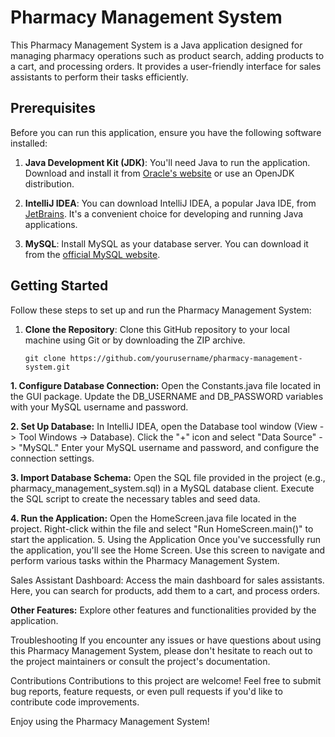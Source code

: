 # Pharmacy Management System

This Pharmacy Management System is a Java application designed for managing pharmacy operations such as product search, adding products to a cart, and processing orders. It provides a user-friendly interface for sales assistants to perform their tasks efficiently.

## Prerequisites

Before you can run this application, ensure you have the following software installed:

1. **Java Development Kit (JDK)**: You'll need Java to run the application. Download and install it from [Oracle's website](https://www.oracle.com/java/technologies/javase-downloads.html) or use an OpenJDK distribution.

2. **IntelliJ IDEA**: You can download IntelliJ IDEA, a popular Java IDE, from [JetBrains](https://www.jetbrains.com/idea/download/). It's a convenient choice for developing and running Java applications.

3. **MySQL**: Install MySQL as your database server. You can download it from the [official MySQL website](https://dev.mysql.com/downloads/mysql/).

## Getting Started

Follow these steps to set up and run the Pharmacy Management System:

1. **Clone the Repository**: Clone this GitHub repository to your local machine using Git or by downloading the ZIP archive.

   ```shell
   git clone https://github.com/yourusername/pharmacy-management-system.git
**1. Configure Database Connection:**
      Open the Constants.java file located in the GUI package.
Update the DB_USERNAME and DB_PASSWORD variables with your MySQL username and password.

**2. Set Up Database:**
      In IntelliJ IDEA, open the Database tool window (View -> Tool Windows -> Database).
Click the "+" icon and select "Data Source" -> "MySQL."
Enter your MySQL username and password, and configure the connection settings.

**3. Import Database Schema:**
    Open the SQL file provided in the project (e.g., pharmacy_management_system.sql) in a MySQL database client.
Execute the SQL script to create the necessary tables and seed data.

**4. Run the Application:**
    Open the HomeScreen.java file located in the project.
Right-click within the file and select "Run HomeScreen.main()" to start the application.
5. Using the Application
    Once you've successfully run the application, you'll see the Home Screen. Use this screen to navigate and perform various tasks within the Pharmacy Management System.

Sales Assistant Dashboard: Access the main dashboard for sales assistants. Here, you can search for products, add them to a cart, and process orders.

**Other Features:** Explore other features and functionalities provided by the application.

Troubleshooting
If you encounter any issues or have questions about using this Pharmacy Management System, please don't hesitate to reach out to the project maintainers or consult the project's documentation.

Contributions
Contributions to this project are welcome! Feel free to submit bug reports, feature requests, or even pull requests if you'd like to contribute code improvements.

Enjoy using the Pharmacy Management System!
